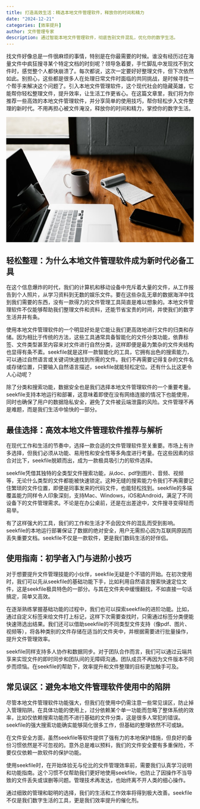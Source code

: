 ```yaml
---
title: 打造高效生活：精选本地文件管理软件，释放你的时间和精力
date: "2024-12-21"
categories: [效率提升]
author: 文件管理专家
description: 通过智能本地文件管理软件，彻底告别文件混乱，优化你的数字生活。 
---
```


找文件好像总是一件很麻烦的事情，特别是在你最需要的时候。谁没有经历过在海量文件中疯狂搜寻某个特定文档的时刻呢？领导急着要，手忙脚乱中发现找不到文件时，感觉整个人都快崩溃了。每次都说，这次一定要好好整理文件，但下次依然如此。别担心，这些都是很多人在处理日常文件时面临的共同挑战，是时候寻找一个帮手来解决这个问题了。引入本地文件管理软件，这个现代社会的隐藏英雄，它能帮你轻松整理文件，提升效率，让生活工作更省心。在这篇文章里，我们将为你推荐一些高效的本地文件管理软件，并分享简单的使用技巧，帮你轻松步入文件整理的新时代。不用再担心被文件淹没，释放你的时间和精力，掌控你的数字生活。

![](thumbnail.jpg)


## 轻松整理：为什么本地文件管理软件成为新时代必备工具

在这个信息爆炸的时代，我们的计算机和移动设备中充斥着大量的文件，从工作报告到个人照片，从学习资料到无数的娱乐文件。要在这些杂乱无章的数据海洋中找到我们需要的东西，没有一款得力的文件管理工具简直是难以想象的。本地文件管理软件不仅能够帮助我们整理文件和资料，还能节省宝贵的时间，并使我们的数字生活井井有条。 

使用本地文件管理软件的一个明显好处是它能让我们更高效地进行文件的归类和存储。因为相比于传统的方法，这些工具通常具备智能化的文件分类功能，依靠标签、文件类型甚至内容来对文件进行自然分类，这样即便是最为繁杂的文件夹结构也显得有条不紊。seekfile就是这样一款智能化的工具，它拥有出色的搜索能力，可以通过自然语言或关键词快速找到所需的文件。我们不再需要记得复杂的文件名或存储位置，只要输入自然语言描述，seekfile就能轻松定位。还有什么比这更令人心动呢？

除了分类和搜索功能，数据安全也是我们选择本地文件管理软件的一个重要考量。seekfile支持本地运行和部署，这意味着即使在没有网络连接的情况下也能使用，同时也确保了用户的数据隐私安全，避免了文件被云端泄露的风险。文件管理不再是难题，而是我们生活中愉快的一部分。

## 最佳选择：高效本地文件管理软件推荐与解析

在现代工作和生活的节奏中，选择一款合适的文件管理软件至关重要。市场上有许多选择，但我们必须从功能、易用性和安全性等多角度进行考量。在这些因素的综合对比下，seekfile脱颖而出，成为一款极具吸引力的软件选择。

seekfile凭借其独特的全类型文件搜索功能，从doc、pdf到图片、音频、视频等，无论什么类型的文件都能被快速锁定。这种无缝的搜索能力令我们不再需要记住繁琐的文件位置，即便是同事发来的代码文件，也能轻松找到。seekfile的多端覆盖能力同样令人印象深刻，支持Mac、Windows，iOS和Android，满足了不同设备下的文件管理需求。不论是在办公桌前，还是在出差途中，文件搜寻变得轻而易举。

有了这样强大的工具，我们的工作和生活才不会因文件的混乱而受到影响。seekfile的本地运行部署保证了数据的绝对安全，用户无需担心因为互联网原因而丢失重要文档。seekfile不仅是一款软件，更是我们数码生活的好伴侣。

## 使用指南：初学者入门与进阶小技巧

对于想要提升文件管理技能的小伙伴，seekfile无疑是个不错的开始。在初次使用时，我们可以先从seekfile的基础功能下手，比如利用自然语言搜索快速定位文件，这是seekfile极具特色的一部分。与其在文件夹中缓慢翻找，不如直接一句话搞定，简单又高效。

在逐渐熟练掌握基础功能的过程中，我们也可以探索seekfile的进阶功能。比如，通过自定义标签来给文件打上标记，这样下次需要查找时，只需通过标签分类便能快速筛选出结果。我们还可以借助seekfile的不同类型文件支持（像pdf、图片、视频等），将各种类别的文件存储在适当的文件夹中，并根据需要进行批量操作，提升文件管理效率。

seekfile同样支持多人协作和数据同步。对于团队合作而言，我们可以通过云端共享来实现文件的即时同步和团队间的无障碍沟通。团队成员不再因为文件版本不同步而烦恼。在seekfile的帮助下，效率提升和文件整理的目标更加触手可及。

## 常见误区：避免本地文件管理软件使用中的陷阱

尽管本地文件管理软件功能强大，但我们在使用中仍需注意一些常见误区，防止掉入管理陷阱。在具体功能的使用上，过分依赖某个单一功能而忽略了整体系统的效率，比如仅依赖搜索功能而不进行基础的文件分类，这是很多人常犯的错误。seekfile的强大搜索功能确实能够简化很多工作，但基础的整理依然不可或缺。

在文件安全方面，虽然seekfile等软件提供了强有力的本地保护措施，但良好的备份习惯依然是不可忽视的。意外总是难以预料，我们的文件安全要有多重保险，不要仅仅依赖一款软件的保护功能。

使用seekfile时，在开始体验无与伦比的文件管理效率前，需要我们认真学习说明和功能指南。这个习惯不仅帮助我们更好地使用seekfile，也防止了因操作不当导致的文件丢失或误删等问题。管理技术再发达，也始终离不开人类的细心操作。

通过细致的管理和聪明的选择，我们的生活和工作效率将得到极大改善。seekfile不仅是我们数字生活的工具，更是我们效率提升的催化剂。
